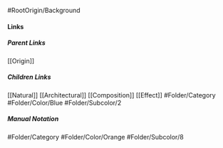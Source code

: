 #RootOrigin/Background
#### Links
##### Parent Links
[[Origin]]
##### Children Links
[[Natural]]
[[Architectural]]
[[Composition]]
[[Effect]]
#Folder/Category
#Folder/Color/Blue
#Folder/Subcolor/2
##### Manual Notation
#Folder/Category 
#Folder/Color/Orange
#Folder/Subcolor/8

